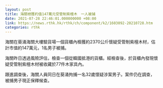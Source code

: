 ```yaml
---
layout: post
title: 海關檢獲約值147萬元受管制紫檀木　一人被捕
date: 2021-07-28 22:46:01.000000000 +08:00
link: https://news.rthk.hk/rthk/ch/component/k2/1603092-20210728.htm
categories: rthk
---
```


海關在葵涌海關大樓驗貨場一個貨櫃內檢獲約2370公斤懷疑受管制紫檀木材，估計市值約147萬元，1名男子被捕。

海關昨日透過風險評估，檢查一個從韓國抵港的貨櫃。經檢查後，於貨櫃內發現懷疑受管制紫檀木材被收藏於77件木家具內。

跟進調查後，海關人員同日在葵涌拘捕一名32歲懷疑涉案男子。案件仍在調查，被捕男子現正保釋候查。
